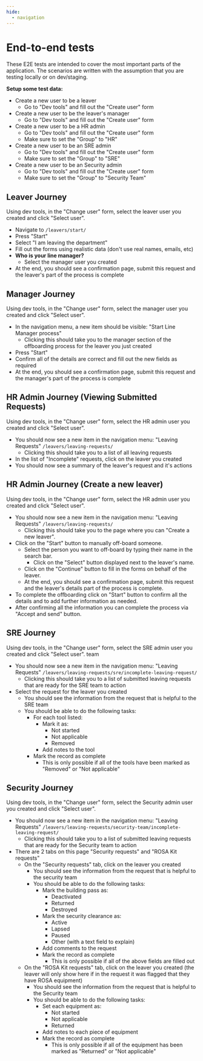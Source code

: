 ```yaml
---
hide:
  - navigation
---
```


# End-to-end tests

These E2E tests are intended to cover the most important parts of the application.
The scenarios are written with the assumption that you are testing locally or on dev/staging.

**Setup some test data:**

- Create a new user to be a leaver
    - Go to "Dev tools" and fill out the "Create user" form
- Create a new user to be the leaver's manager
    - Go to "Dev tools" and fill out the "Create user" form
- Create a new user to be a HR admin
    - Go to "Dev tools" and fill out the "Create user" form
    - Make sure to set the "Group" to "HR"
- Create a new user to be an SRE admin
    - Go to "Dev tools" and fill out the "Create user" form
    - Make sure to set the "Group" to "SRE"
- Create a new user to be an Security admin
    - Go to "Dev tools" and fill out the "Create user" form
    - Make sure to set the "Group" to "Security Team"

## Leaver Journey

Using dev tools, in the "Change user" form, select the leaver user you created and click "Select user".

- Navigate to `/leavers/start/`
- Press "Start"
- Select "I am leaving the department"
- Fill out the forms using realistic data (don't use real names, emails, etc)
- **Who is your line manager?**
    - Select the manager user you created
- At the end, you should see a confirmation page, submit this request and the leaver's part of the process is complete

## Manager Journey

Using dev tools, in the "Change user" form, select the manager user you created and click "Select user".

- In the navigation menu, a new item should be visible: "Start Line Manager process"
    - Clicking this should take you to the manager section of the offboarding process for the leaver you just created
- Press "Start"
- Confirm all of the details are correct and fill out the new fields as required
- At the end, you should see a confirmation page, submit this request and the manager's part of the process is complete

## HR Admin Journey (Viewing Submitted Requests)

Using dev tools, in the "Change user" form, select the HR admin user you created and click "Select user".

- You should now see a new item in the navigation menu: "Leaving Requests" `/leavers/leaving-requests/`
    - Clicking this should take you to a list of all leaving requests
- In the list of "Incomplete" requests, click on the leaver you created
- You should now see a summary of the leaver's request and it's actions

## HR Admin Journey (Create a new leaver)

Using dev tools, in the "Change user" form, select the HR admin user you created and click "Select user".

- You should now see a new item in the navigation menu: "Leaving Requests" `/leavers/leaving-requests/`
    - Clicking this should take you to the page where you can "Create a new leaver".
- Click on the "Start" button to manually off-board someone.
    - Select the person you want to off-board by typing their name in the search bar.
        - Click on the "Select" button displayed next to the leaver's name.
    - Click on the "Continue" button to fill in the forms on behalf of the leaver.
    - At the end, you should see a confirmation page, submit this request and the leaver's details part of the process is complete.
- To complete the offboarding click on "Start" button to confirm all the details and to add further information as needed.
- After confirming all the information you can complete the process via "Accept and send" button.

## SRE Journey

Using dev tools, in the "Change user" form, select the SRE admin user you created and click "Select user".
 team

- You should now see a new item in the navigation menu: "Leaving Requests" `/leavers/leaving-requests/sre/incomplete-leaving-request/`
    - Clicking this should take you to a list of submitted leaving requests that are ready for the SRE team to action
- Select the request for the leaver you created
    - You should see the information from the request that is helpful to the SRE team
    - You should be able to do the following tasks:
        - For each tool listed:
            - Mark it as:
                - Not started
                - Not applicable
                - Removed
            - Add notes to the tool
        - Mark the record as complete
            - This is only possible if all of the tools have been marked as "Removed" or "Not applicable"

## Security Journey

Using dev tools, in the "Change user" form, select the Security admin user you created and click "Select user".

- You should now see a new item in the navigation menu: "Leaving Requests" `/leavers/leaving-requests/security-team/incomplete-leaving-request/`
    - Clicking this should take you to a list of submitted leaving requests that are ready for the Security team to action
- There are 2 tabs on this page "Security requests" and "ROSA Kit requests"
    - On the "Security requests" tab, click on the leaver you created
        - You should see the information from the request that is helpful to the security team
        - You should be able to do the following tasks:
            - Mark the building pass as:
                - Deactivated
                - Returned
                - Destroyed
            - Mark the security clearance as:
                - Active
                - Lapsed
                - Paused
                - Other (with a text field to explain)
            - Add comments to the request
            - Mark the record as complete
                - This is only possible if all of the above fields are filled out
    - On the "ROSA Kit requests" tab, click on the leaver you created (the leaver will only show here if in the request it was flagged that they have ROSA equipment)
        - You should see the information from the request that is helpful to the Security team
        - You should be able to do the following tasks:
            - Set each equipment as:
                - Not started
                - Not applicable
                - Returned
            - Add notes to each piece of equipment
            - Mark the record as complete
                - This is only possible if all of the equipment has been marked as "Returned" or "Not applicable"
